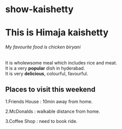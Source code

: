 # show-kaishetty
# This is Himaja kaishetty 
###### My favourite food is chicken biryani
It is wholewsome meal which includes rice and meat.<br>
It is a very **popular** dish in hyderabad.<br> It is very **delicious**, colourful, favourful.

Places to visit this weekend
---
1.Friends House : 10min away from home.

2.McDonalds : walkable distance from home.

3.Coffee Shop : need to book ride.